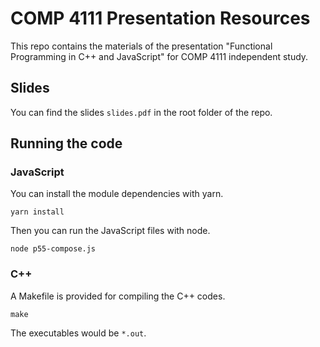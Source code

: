 # COMP 4111 Presentation Resources
This repo contains the materials of the presentation "Functional Programming in C++ and JavaScript" for COMP 4111 independent study. 

## Slides
You can find the slides `slides.pdf` in the root folder of the repo.

## Running the code
### JavaScript
You can install the module dependencies with yarn.
```
yarn install
```
Then you can run the JavaScript files with node.
```
node p55-compose.js
```

### C++
A Makefile is provided for compiling the C++ codes.
```
make
```

The executables would be `*.out`.
